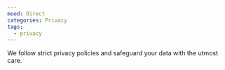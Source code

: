 ```yaml
---
mood: Direct
categories: Privacy
tags:
  - privacy
---
```

We follow strict privacy policies and safeguard your data with the utmost care.